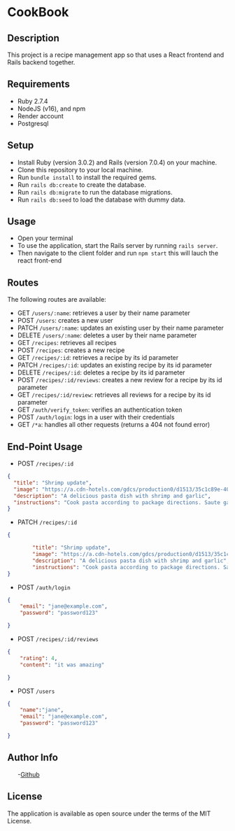 # CookBook

## Description

This project is a recipe management app so that uses a React frontend and Rails
backend together.

## Requirements

- Ruby 2.7.4
- NodeJS (v16), and npm
- Render account
- Postgresql

## Setup

- Install Ruby (version 3.0.2) and Rails (version 7.0.4) on your machine.
- Clone this repository to your local machine.
- Run `bundle install` to install the required gems.
- Run `rails db:create` to create the database.
- Run `rails db:migrate` to run the database migrations.
- Run `rails db:seed` to load the database with dummy data.

## Usage

- Open your terminal
- To use the application, start the Rails server by running `rails server`.
- Then navigate to the client folder and run `npm start` this will lauch the react front-end

## Routes

<p>The following routes are available:</p>

- GET `/users/:name`: retrieves a user by their name parameter
- POST `/users`: creates a new user
- PATCH `/users/:name`: updates an existing user by their name parameter
- DELETE `/users/:name`: deletes a user by their name parameter
- GET `/recipes`: retrieves all recipes
- POST `/recipes`: creates a new recipe
- GET `/recipes/:id`: retrieves a recipe by its id parameter
- PATCH `/recipes/:id`: updates an existing recipe by its id parameter
- DELETE `/recipes/:id`: deletes a recipe by its id parameter
- POST `/recipes/:id/reviews`: creates a new review for a recipe by its id parameter
- GET `/recipes/:id/review`: retrieves all reviews for a recipe by its id parameter
- GET `/auth/verify_token`: verifies an authentication token
- POST `/auth/login`: logs in a user with their credentials
- GET `/*a`: handles all other requests (returns a 404 not found error)

## End-Point Usage

- POST `/recipes/:id`

```json
{
  "title": "Shrimp update",
  "image": "https://a.cdn-hotels.com/gdcs/production0/d1513/35c1c89e-408c-4449-9abe-f109068f40c0.jpg?impolicy=fcrop&w=800&h=533&q=medium",
  "description": "A delicious pasta dish with shrimp and garlic",
  "instructions": "Cook pasta according to package directions. Saute garlic and shrimp in olive oil. Add to pasta and enjoy!"
}
```

- PATCH `/recipes/:id`

```JSON
{

        "title": "Shrimp update",
        "image": "https://a.cdn-hotels.com/gdcs/production0/d1513/35c1c89e-408c-4449-9abe-f109068f40c0.jpg?impolicy=fcrop&w=800&h=533&q=medium",
        "description": "A delicious pasta dish with shrimp and garlic",
        "instructions": "Cook pasta according to package directions. Saute garlic and shrimp in olive oil. Add to pasta and enjoy!"
}
```

- POST `/auth/login`

```JSON
{
    "email": "jane@example.com",
    "password": "password123"

}
```

- POST `/recipes/:id/reviews`

```JSON
{
    "rating": 4,
    "content": "it was amazing"

}
```

- POST `/users`

```JSON
{
    "name":"jane",
    "email": "jane@example.com",
    "password": "password123"

}
```

## Author Info

<ul>
 -<a href="https://github.com/Steve664?tab=repositories">Github</a>
</ul>

## License

The application is available as open source under the terms of the MIT License.
